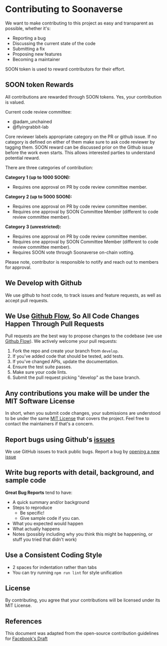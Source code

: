 # Contributing to Soonaverse

We want to make contributing to this project as easy and transparent as possible, whether it's:

- Reporting a bug
- Discussing the current state of the code
- Submitting a fix
- Proposing new features
- Becoming a maintainer

SOON token is used to reward contributors for their effort.

## SOON token Rewards

All contributions are rewarded through SOON tokens. Yes, your contribution is valued.

Current code review committee: 
- @adam_unchained
- @flyingrabbit-lab

Core reviewer labels appropriate category on the PR or github issue. If no category is defined on either of them make sure to ask code reviewer by tagging them. SOON reward can be discussed prior on the Github issue before the work even starts. This allows interested parties to understand potential reward.

There are three categories of contribution:

**Category 1 (up to 1000 SOON):**

- Requires one approval on PR by code review committee member.

**Category 2 (up to 5000 SOON):**

- Requires one approval on PR by code review committee member.
- Requires one approval by SOON Committee Member (different to code review committee member).

**Category 3 (unrestricted):**

- Requires one approval on PR by code review committee member.
- Requires one approval by SOON Committee Member (different to code review committee member).
- Requires SOON vote through Soonaverse on-chain votting.

Please note, contributor is responsible to notify and reach out to members for approval.

## We Develop with Github

We use github to host code, to track issues and feature requests, as well as accept pull requests.

## We Use [Github Flow](https://guides.github.com/introduction/flow/index.html), So All Code Changes Happen Through Pull Requests

Pull requests are the best way to propose changes to the codebase (we use [Github Flow](https://guides.github.com/introduction/flow/index.html)). We actively welcome your pull requests:

1. Fork the repo and create your branch from `develop`.
2. If you've added code that should be tested, add tests.
3. If you've changed APIs, update the documentation.
4. Ensure the test suite passes.
5. Make sure your code lints.
6. Submit the pull request picking "develop" as the base branch.

## Any contributions you make will be under the MIT Software License

In short, when you submit code changes, your submissions are understood to be under the same [MIT License](http://choosealicense.com/licenses/mit/) that covers the project. Feel free to contact the maintainers if that's a concern.

## Report bugs using Github's [issues](https://github.com/soonaverse/soonaverse/issues)

We use GitHub issues to track public bugs. Report a bug by [opening a new issue](https://docs.github.com/en/github/managing-your-work-on-github/creating-an-issue)

## Write bug reports with detail, background, and sample code

**Great Bug Reports** tend to have:

- A quick summary and/or background
- Steps to reproduce
  - Be specific!
  - Give sample code if you can.
- What you expected would happen
- What actually happens
- Notes (possibly including why you think this might be happening, or stuff you tried that didn't work)

## Use a Consistent Coding Style

- 2 spaces for indentation rather than tabs
- You can try running `npm run lint` for style unification

## License

By contributing, you agree that your contributions will be licensed under its MIT License.

## References

This document was adapted from the open-source contribution guidelines for [Facebook's Draft](https://github.com/facebook/draft-js/blob/a9316a723f9e918afde44dea68b5f9f39b7d9b00/CONTRIBUTING.md)
